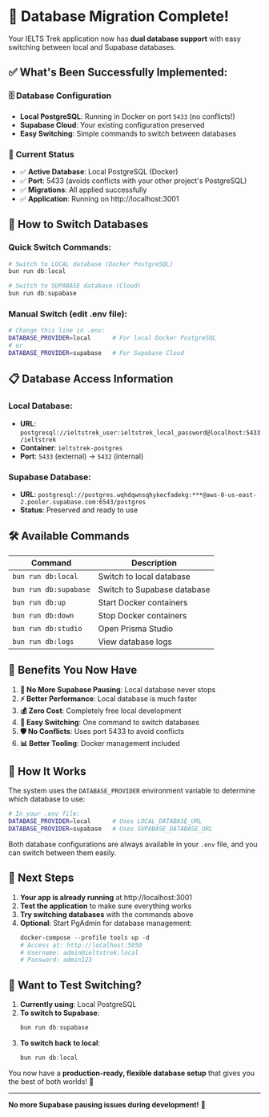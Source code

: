 # 🎉 Database Migration Complete!

Your IELTS Trek application now has **dual database support** with easy switching between local and Supabase databases.

## ✅ What's Been Successfully Implemented:

### 🗄️ **Database Configuration**

- **Local PostgreSQL**: Running in Docker on port `5433` (no conflicts!)
- **Supabase Cloud**: Your existing configuration preserved
- **Easy Switching**: Simple commands to switch between databases

### 🔄 **Current Status**

- ✅ **Active Database**: Local PostgreSQL (Docker)
- ✅ **Port**: 5433 (avoids conflicts with your other project's PostgreSQL)
- ✅ **Migrations**: All applied successfully
- ✅ **Application**: Running on http://localhost:3001

## 🚀 **How to Switch Databases**

### Quick Switch Commands:

```powershell
# Switch to LOCAL database (Docker PostgreSQL)
bun run db:local

# Switch to SUPABASE database (Cloud)
bun run db:supabase
```

### Manual Switch (edit .env file):

```bash
# Change this line in .env:
DATABASE_PROVIDER=local      # For local Docker PostgreSQL
# or
DATABASE_PROVIDER=supabase   # For Supabase Cloud
```

## 📋 **Database Access Information**

### Local Database:

- **URL**: `postgresql://ieltstrek_user:ieltstrek_local_password@localhost:5433/ieltstrek`
- **Container**: `ieltstrek-postgres`
- **Port**: `5433` (external) → `5432` (internal)

### Supabase Database:

- **URL**: `postgresql://postgres.wqhdqwnsqhykecfadekg:***@aws-0-us-east-2.pooler.supabase.com:6543/postgres`
- **Status**: Preserved and ready to use

## 🛠️ **Available Commands**

| Command               | Description                 |
| --------------------- | --------------------------- |
| `bun run db:local`    | Switch to local database    |
| `bun run db:supabase` | Switch to Supabase database |
| `bun run db:up`       | Start Docker containers     |
| `bun run db:down`     | Stop Docker containers      |
| `bun run db:studio`   | Open Prisma Studio          |
| `bun run db:logs`     | View database logs          |

## 🎯 **Benefits You Now Have**

1. **🚫 No More Supabase Pausing**: Local database never stops
2. **⚡ Better Performance**: Local database is much faster
3. **💰 Zero Cost**: Completely free local development
4. **🔄 Easy Switching**: One command to switch databases
5. **🛡️ No Conflicts**: Uses port 5433 to avoid conflicts
6. **📊 Better Tooling**: Docker management included

## 🔧 **How It Works**

The system uses the `DATABASE_PROVIDER` environment variable to determine which database to use:

```bash
# In your .env file:
DATABASE_PROVIDER=local      # Uses LOCAL_DATABASE_URL
DATABASE_PROVIDER=supabase   # Uses SUPABASE_DATABASE_URL
```

Both database configurations are always available in your `.env` file, and you can switch between them easily.

## 🚀 **Next Steps**

1. **Your app is already running** at http://localhost:3001
2. **Test the application** to make sure everything works
3. **Try switching databases** with the commands above
4. **Optional**: Start PgAdmin for database management:
   ```powershell
   docker-compose --profile tools up -d
   # Access at: http://localhost:5050
   # Username: admin@ieltstrek.local
   # Password: admin123
   ```

## 🔄 **Want to Test Switching?**

1. **Currently using**: Local PostgreSQL
2. **To switch to Supabase**:
   ```powershell
   bun run db:supabase
   ```
3. **To switch back to local**:
   ```powershell
   bun run db:local
   ```

You now have a **production-ready, flexible database setup** that gives you the best of both worlds! 🎉

---

**No more Supabase pausing issues during development!** 🙌
